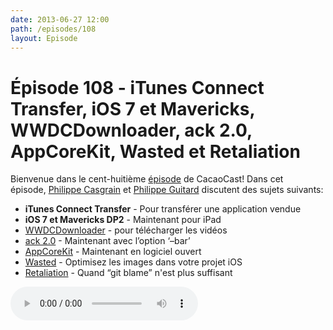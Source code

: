 ```yaml
---
date: 2013-06-27 12:00
path: /episodes/108
layout: Episode
---
```

# Épisode 108 - iTunes Connect Transfer, iOS 7 et Mavericks, WWDCDownloader, ack 2.0, AppCoreKit, Wasted et Retaliation
<p>Bienvenue dans le cent-huitième <a href="https://cacaocast.com/media/cacaocast_108.mp3" title="CacaoCast Episode 108">épisode</a> de CacaoCast! Dans cet épisode, <a href="http://www.twitter.com/philippec" title="Philippe Casgrain sur Twitter">Philippe Casgrain</a> et <a href="http://www.twitter.com/philippeguitard" title="Philippe Guitard sur Twitter">Philippe Guitard</a> discutent des sujets suivants:</p>
<ul><li><strong>iTunes Connect Transfer</strong> - Pour transférer une application vendue</li>
<li><strong>iOS 7 et Mavericks DP2</strong> - Maintenant pour iPad</li>
<li><a href="https://github.com/zadr/WWDCDownloader" title="WWDCDownloader">WWDCDownloader</a> - pour télécharger les vidéos</li>
<li><a href="http://beyondgrep.com" title="ack 2.0">ack 2.0</a> - Maintenant avec l’option ‘&ndash;bar’</li>
<li><a href="https://github.com/wherecloud/appcorekit" title="AppCoreKit">AppCoreKit</a> - Maintenant en logiciel ouvert</li>
<li><a href="http://wasted.werk01.de" title="Wasted">Wasted</a> - Optimisez les images dans votre projet iOS</li>
<li><a href="https://github.com/codedance/Retaliation" title="Retaliation">Retaliation</a> - Quand &ldquo;git blame&rdquo; n'est plus suffisant</li>
</ul>
<p><audio controls><source src="https://cacaocast.com/media/cacaocast_108.mp3" type="audio/mpeg"><source src="https://cacaocast.com/media/cacaocast_108.mp3" type="audio/mp4">Votre navigateur ne supporte pas l'élément audio / Your browser does not support the audio element.</audio></p>
